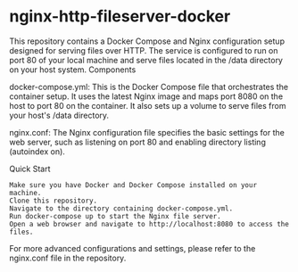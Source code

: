 # nginx-http-fileserver-docker

This repository contains a Docker Compose and Nginx configuration setup designed for serving files over HTTP. The service is configured to run on port 80 of your local machine and serve files located in the /data directory on your host system.
Components

docker-compose.yml: This is the Docker Compose file that orchestrates the container setup. It uses the latest Nginx image and maps port 8080 on the host to port 80 on the container. It also sets up a volume to serve files from your host's /data directory.

nginx.conf: The Nginx configuration file specifies the basic settings for the web server, such as listening on port 80 and enabling directory listing (autoindex on).

Quick Start

    Make sure you have Docker and Docker Compose installed on your machine.
    Clone this repository.
    Navigate to the directory containing docker-compose.yml.
    Run docker-compose up to start the Nginx file server.
    Open a web browser and navigate to http://localhost:8080 to access the files.

For more advanced configurations and settings, please refer to the nginx.conf file in the repository.
